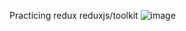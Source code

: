 Practicing redux   reduxjs/toolkit
![image](https://user-images.githubusercontent.com/82474881/165002965-3baf1b56-5968-45c6-9322-47bb07913712.png)
